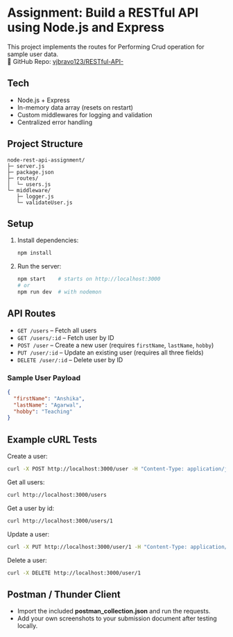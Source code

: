 # Assignment: Build a RESTful API using Node.js and Express

This project implements the  routes for Performing Crud operation for sample user data.  
📂 GitHub Repo: [vjbravo123/RESTful-API-](https://github.com/vjbravo123/RESTful-API-.git)

## Tech
- Node.js + Express
- In-memory data array (resets on restart)
- Custom middlewares for logging and validation
- Centralized error handling

## Project Structure
```
node-rest-api-assignment/
├─ server.js
├─ package.json
├─ routes/
│  └─ users.js
└─ middleware/
   ├─ logger.js
   └─ validateUser.js
```

## Setup
1. Install dependencies:
   ```bash
   npm install
   ```
2. Run the server:
   ```bash
   npm start    # starts on http://localhost:3000
   # or
   npm run dev  # with nodemon
   ```

## API Routes
- `GET /users` – Fetch all users
- `GET /users/:id` – Fetch user by ID
- `POST /user` – Create a new user (requires `firstName`, `lastName`, `hobby`)
- `PUT /user/:id` – Update an existing user (requires all three fields)
- `DELETE /user/:id` – Delete user by ID

### Sample User Payload
```json
{
  "firstName": "Anshika",
  "lastName": "Agarwal",
  "hobby": "Teaching"
}
```

## Example cURL Tests
Create a user:
```bash
curl -X POST http://localhost:3000/user -H "Content-Type: application/json" -d '{"firstName":"Anshika","lastName":"Agarwal","hobby":"Teaching"}'
```

Get all users:
```bash
curl http://localhost:3000/users
```

Get a user by id:
```bash
curl http://localhost:3000/users/1
```

Update a user:
```bash
curl -X PUT http://localhost:3000/user/1 -H "Content-Type: application/json" -d '{"firstName":"Anshika","lastName":"Agarwal","hobby":"Reading"}'
```

Delete a user:
```bash
curl -X DELETE http://localhost:3000/user/1
```

## Postman / Thunder Client
- Import the included **postman_collection.json** and run the requests.
- Add your own screenshots to your submission document after testing locally.
